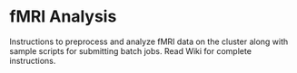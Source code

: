 # fMRI Analysis
Instructions to preprocess and analyze fMRI data on the cluster along with sample scripts for submitting batch jobs. Read Wiki for complete instructions.
